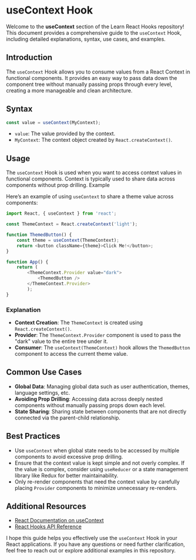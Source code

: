 # useContext Hook

Welcome to the **useContext** section of the Learn React Hooks repository! This document provides a comprehensive guide to the `useContext` Hook, including detailed explanations, syntax, use cases, and examples.

## Introduction

The `useContext` Hook allows you to consume values from a React Context in functional components. It provides an easy way to pass data down the component tree without manually passing props through every level, creating a more manageable and clean architecture.

## Syntax

```javascript
const value = useContext(MyContext);
```

- `value`: The value provided by the context.
- `MyContext`: The context object created by `React.createContext()`.

## Usage

The `useContext` Hook is used when you want to access context values in functional components. Context is typically used to share data across components without prop drilling.
Example

Here’s an example of using `useContext` to share a theme value across components:

```javascript
import React, { useContext } from 'react';

const ThemeContext = React.createContext('light');

function ThemedButton() {
    const theme = useContext(ThemeContext);
    return <button className={theme}>Click Me!</button>;
}

function App() {
    return (
        <ThemeContext.Provider value="dark">
            <ThemedButton />
        </ThemeContext.Provider>
        );
}
```
### Explanation

- **Context Creation**: The `ThemeContext` is created using `React.createContext()`.
- **Provider**: The `ThemeContext.Provider` component is used to pass the "dark" value to the entire tree under it.
- **Consumer**: The `useContext(ThemeContext)` hook allows the `ThemedButton` component to access the current theme value.

## Common Use Cases

- **Global Data**: Managing global data such as user authentication, themes, language settings, etc.
- **Avoiding Prop Drilling**: Accessing data across deeply nested components without manually passing props down each level.
- **State Sharing**: Sharing state between components that are not directly connected via the parent-child relationship.

## Best Practices

- Use `useContext` when global state needs to be accessed by multiple components to avoid excessive prop drilling.
- Ensure that the context value is kept simple and not overly complex. If the value is complex, consider using `useReducer` or a state management library like Redux for better maintainability.
- Only re-render components that need the context value by carefully placing `Provider` components to minimize unnecessary re-renders.

## Additional Resources

- [React Documentation on useContext](https://reactjs.org/docs/hooks-reference.html#usecontext)
- [React Hooks API Reference](https://reactjs.org/docs/hooks-reference.html)

I hope this guide helps you effectively use the `useContext` Hook in your React applications. If you have any questions or need further clarification, feel free to reach out or explore additional examples in this repository.
